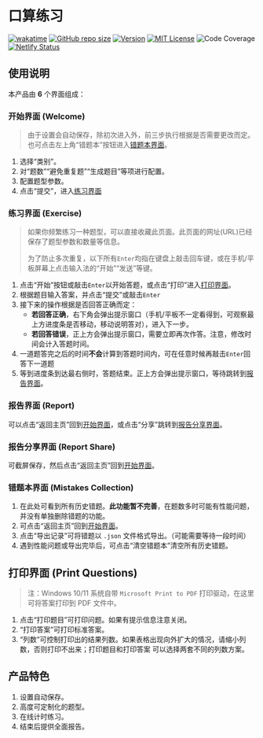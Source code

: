# 口算练习

[![wakatime](https://wakatime.com/badge/user/b039f61c-2701-482d-9f84-542f07630e52/project/263532e1-5ee6-47c8-88d2-be5ba984adfc.svg)](https://wakatime.com/badge/user/b039f61c-2701-482d-9f84-542f07630e52/project/263532e1-5ee6-47c8-88d2-be5ba984adfc)
[![GitHub repo size](https://img.shields.io/github/languages/code-size/cup113/Oral-Calculation)](https://github.com/cup113/Oral-Calculation)
[![Version](https://img.shields.io/github/package-json/v/cup113/Oral-Calculation)](https://github.com/cup113/Oral-Calculation)
[![MIT License](https://img.shields.io/github/license/cup113/Oral-Calculation)](https://github.com/cup113/Oral-Calculation)
![Code Coverage](https://img.shields.io/badge/coverage-90%25-green)
[![Netlify Status](https://api.netlify.com/api/v1/badges/7c1fcffe-fbe5-42a6-a8ac-bbd05641bc58/deploy-status)](https://app.netlify.com/sites/oral-calculation/deploys)

## 使用说明

本产品由 **6** 个界面组成：

### 开始界面 (Welcome)

> 由于设置会自动保存，除初次进入外，前三步执行根据是否需要更改而定。
> 也可点击左上角“错题本”按钮进入[错题本界面](#错题本界面-mistakes-collection)。

1. 选择“类别”。
2. 对“题数”“避免重复题”“生成题目”等项进行配置。
3. 配置题型参数。
4. 点击“提交”，进入[练习界面](#练习界面-exercise)

### 练习界面 (Exercise)

> 如果你频繁练习一种题型，可以直接收藏此页面。此页面的网址(URL)已经保存了题型参数和数量等信息。
>
> 为了防止多次重复，以下所有`Enter`均指在键盘上敲击回车键，或在手机/平板屏幕上点击输入法的“开始”“发送”等键。

1. 点击“开始”按钮或敲击`Enter`以开始答题，或点击“打印”进入[打印界面](#打印界面-print-questions)。
2. 根据题目输入答案，并点击“提交”或敲击`Enter`
3. 接下来的操作根据是否回答正确而定：
   - **若回答正确**，右下角会弹出提示窗口（手机/平板不一定看得到，可观察最上方进度条是否移动，移动说明答对），进入下一步。
   - **若回答错误**，正上方会弹出提示窗口，需要立即再次作答。注意，修改时间会计入答题时间。
4. 一道题答完之后的时间**不会**计算到答题时间内，可在任意时候再敲击`Enter`回答下一道题
5. 等到进度条到达最右侧时，答题结束。正上方会弹出提示窗口，等待跳转到[报告界面](#报告界面-report)。

### 报告界面 (Report)

可以点击“返回主页”回到[开始界面](#开始界面-welcome)，或点击“分享”跳转到[报告分享界面](#报告分享界面-report-share)。

### 报告分享界面 (Report Share)

可截屏保存，然后点击“返回主页”回到[开始界面](#开始界面-welcome)。

### 错题本界面 (Mistakes Collection)

1. 在此处可看到所有历史错题。**此功能暂不完善**，在题数多时可能有性能问题，并没有单独删除错题的功能。
2. 可点击“返回主页”回到[开始界面](#开始界面-welcome)。
3. 点击“导出记录”可将错题以 `.json` 文件格式导出。（可能需要等待一段时间）
4. 遇到性能问题或导出完毕后，可点击“清空错题本”清空所有历史错题。

## 打印界面 (Print Questions)

> 注：Windows 10/11 系统自带 `Microsoft Print to PDF` 打印驱动，在这里可将答案打印到 PDF 文件中。

1. 点击“打印题目”可打印问题。如果有提示信息注意关闭。
2. “打印答案”可打印标准答案。
3. “列数”可控制打印出的结果列数。如果表格出现向外扩大的情况，请缩小列数，否则打印不出来；打印题目和打印答案
   可以选择两套不同的列数方案。

## 产品特色

1. 设置自动保存。
2. 高度可定制化的题型。
3. 在线计时练习。
4. 结束后提供全面报告。
